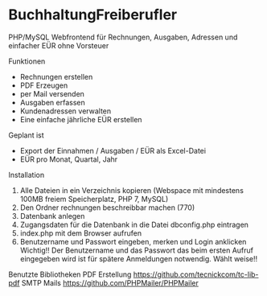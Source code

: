# BuchhaltungFreiberufler
PHP/MySQL Webfrontend für Rechnungen, Ausgaben, Adressen und einfacher EÜR ohne Vorsteuer

Funktionen
- Rechnungen erstellen
- PDF Erzeugen
- per Mail versenden
- Ausgaben erfassen
- Kundenadressen verwalten
- Eine einfache jährliche EÜR erstellen

Geplant ist
- Export der Einnahmen / Ausgaben / EÜR als Excel-Datei
- EÜR pro Monat, Quartal, Jahr

Installation
1. Alle Dateien in ein Verzeichnis kopieren (Webspace mit mindestens 100MB freiem Speicherplatz, PHP 7, MySQL)
2. Den Ordner rechnungen beschreibbar machen (770)
3. Datenbank anlegen
4. Zugangsdaten für die Datenbank in die Datei dbconfig.php eintragen
5. index.php mit dem Browser aufrufen
6. Benutzername und Passwort eingeben, merken und Login anklicken
Wichtig!!
Der Benutzername und das Passwort das beim ersten Aufruf eingegeben wird ist für spätere Anmeldungen notwendig. Wählt weise!!

Benutzte Bibliotheken
PDF Erstellung
https://github.com/tecnickcom/tc-lib-pdf
SMTP Mails
https://github.com/PHPMailer/PHPMailer
